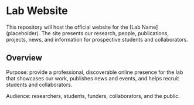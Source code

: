 # Lab Website

This repository will host the official website for the [Lab Name] (placeholder). The site presents our research, people, publications, projects, news, and information for prospective students and collaborators.

## Overview

Purpose: provide a professional, discoverable online presence for the lab that showcases our work, publishes news and events, and helps recruit students and collaborators.

Audience: researchers, students, funders, collaborators, and the public.

